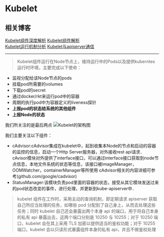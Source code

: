 # Kubelet
## 相关博客
[Kubelet组件深度解析](https://www.jianshu.com/p/4a068611b43e)
[Kubelet组件解析](https://blog.csdn.net/jettery/article/details/78891733)  
[Kubelet运行机制分析](https://www.jianshu.com/p/639903727a60)
[Kubelet与apiserver通信](https://yq.aliyun.com/articles/647345)
___
> Kubelet组件运行在Node节点上，维持运行中的Pods以及提供kuberntes运行时环境，主要完成以下使命：  
* 监视分配给该Node节点的pods
* 挂载pod所需要的volumes
* 下载pod的secret
* 通过docker/rkt来运行pod中的容器
* 周期的执行pod中为容器定义的liveness探针
* **上报pod的状态给系统的其他组件**
* **上报Node的状态**

我们所关注的是最后两点
![Kubelet的架构图](https://img-blog.csdn.net/20171225131332796?watermark/2/text/aHR0cDovL2Jsb2cuY3Nkbi5uZXQvamV0dGVyeQ==/font/5a6L5L2T/fontsize/400/fill/I0JBQkFCMA==/dissolve/70/gravity/SouthEast)

我们主要关注以下组件：
* cAdvisor:cAdvisor集成在kubelet中，起到收集本Node的节点和启动的容器的监控的信息，启动一个Http Server服务器，对外接收rest api请求．cAvisor模块对外提供了interface接口，可以通过interface接口获取到node节点信息，本地文件系统的状态等信息，该接口被imageManager，OOMWatcher，containerManager等所使用
cAdvisor相关的内容详细可参考(github.com/google/cadvisor)
* StatusManager:该模块负责pod里面的容器的状态，接受从其它模块发送过来的pod状态改变的事件，进行处理，并更新到kube-apiserver中．

> kubelet 组件在工作时，采用主动的查询机制，即定期请求 apiserver 获取自己所应当处理的任务，如哪些 pod 分配到了自己身上，从而去处理这些任务；同时 kubelet 自己还会暴露出两个本身 api 的端口，用于将自己本身的私有 api 暴露出去，这两个端口分别是 10250 与 10255；对于 10250 端口，kubelet 会在其上采用 TLS 加密以提供适当的鉴权功能；对于 10255 端口，kubelet 会以只读形式暴露组件本身的私有 api，并且不做鉴权处理